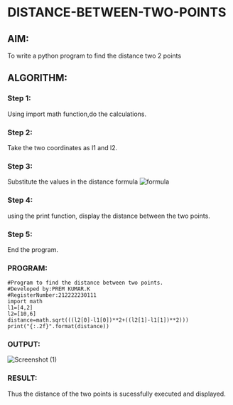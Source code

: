 # DISTANCE-BETWEEN-TWO-POINTS

## AIM:

To write a python program to find the distance two 2 points

## ALGORITHM:

### Step 1: 

Using import math function,do the calculations.

### Step 2: 

Take the two coordinates as l1 and l2.

### Step 3:

Substitute the values in the distance formula  ![formula](/formula.JPG)

### Step 4: 

using the print function, display the distance between the two points.

### Step 5:

End the program.

### PROGRAM:
```
#Program to find the distance between two points.
#Developed by:PREM KUMAR.K 
#RegisterNumber:212222230111
import math
l1=[4,2]
l2=[10,6]
distance=math.sqrt(((l2[0]-l1[0])**2+((l2[1]-l1[1])**2)))
print("{:.2f}".format(distance))

```

### OUTPUT:

![Screenshot (1)](https://user-images.githubusercontent.com/119476243/229766816-8f5968bf-fbe7-418b-95df-bf79ff4f5745.png)

### RESULT:
Thus the distance of the two points is sucessfully executed and displayed.
